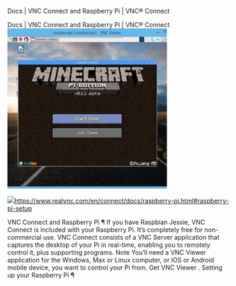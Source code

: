 Docs | VNC Connect and Raspberry Pi | VNC® Connect

Docs | VNC Connect and Raspberry Pi | VNC® Connect
![](../_resources/04e9558bd088a2bfd84b93a5fe341f66.png)

![](../_resources/d9b00831d699b4169c84cc88d94bb1b6.png)https://www.realvnc.com/en/connect/docs/raspberry-pi.html#raspberry-pi-setup

VNC Connect and Raspberry Pi ¶ If you have Raspbian Jessie, VNC Connect is included with your Raspberry Pi. It’s completely free for non-commercial use. VNC Connect consists of a VNC Server application that captures the desktop of your Pi in real-time, enabling you to remotely control it, plus supporting programs. Note You’ll need a VNC Viewer application for the Windows, Max or Linux computer, or iOS or Android mobile device, you want to control your Pi from. Get VNC Viewer . Setting up your Raspberry Pi ¶